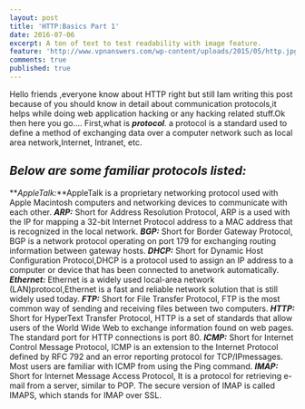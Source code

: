 ```yaml
---
layout: post
title: 'HTTP:Basics Part 1'
date: 2016-07-06
excerpt: A ton of text to test readability with image feature.
feature: 'http://www.vpnanswers.com/wp-content/uploads/2015/05/http.jpg'
comments: true
published: true
---
```

Hello friends ,everyone know about HTTP right but still Iam writing this post because of you should know in detail about communication protocols,it helps while doing web application hacking or any hacking related stuff.Ok then here you go….
First,what is **_protocol_**. a protocol  is a standard used to define a method of exchanging data over a computer network such as local area network,Internet, Intranet, etc.
## _Below are some familiar protocols listed:_ ##
**_AppleTalk:_**AppleTalk is a proprietary networking protocol used with Apple Macintosh computers and networking devices to communicate with each other.
**_ARP:_** Short for Address Resolution Protocol, ARP is a used with the IP for mapping a 32-bit Internet Protocol address to a MAC address that is recognized in the local network.
**_BGP:_** Short for Border Gateway Protocol, BGP is a network protocol operating on port 179 for exchanging routing information between gateway hosts.
**_DHCP:_** Short for Dynamic Host Configuration Protocol,DHCP is a protocol used to assign an IP address to a computer or device that has been connected to anetwork automatically.
**_Ethernet:_** Ethernet is a widely used local-area network (LAN)protocol,Ethernet is a fast and reliable network solution that is still widely used today.
**_FTP:_** Short for File Transfer Protocol, FTP is the most common way of sending and receiving files between two computers.
**_HTTP:_** Short for HyperText Transfer Protocol, HTTP is a set of standards that allow users of the World Wide Web to exchange information found on web pages. The standard port for HTTP connections is port 80.
**_ICMP:_** Short for Internet Control Message Protocol, ICMP is an extension to the Internet Protocol defined by RFC 792 and an error reporting protocol for TCP/IPmessages. Most users are familiar with ICMP from using the Ping command.
**_IMAP:_** Short for Internet Message Access Protocol, It is a protocol for retrieving e-mail from a server, similar to POP. The secure version of IMAP is called IMAPS, which stands for IMAP over SSL.


